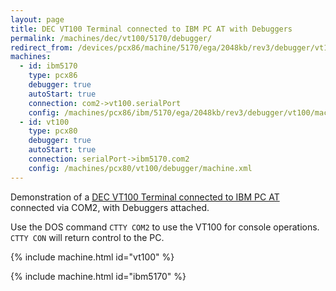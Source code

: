 ```yaml
---
layout: page
title: DEC VT100 Terminal connected to IBM PC AT with Debuggers
permalink: /machines/dec/vt100/5170/debugger/
redirect_from: /devices/pcx86/machine/5170/ega/2048kb/rev3/debugger/vt100/
machines:
  - id: ibm5170
    type: pcx86
    debugger: true
    autoStart: true
    connection: com2->vt100.serialPort
    config: /machines/pcx86/ibm/5170/ega/2048kb/rev3/debugger/vt100/machine.xml
  - id: vt100
    type: pcx80
    debugger: true
    autoStart: true
    connection: serialPort->ibm5170.com2
    config: /machines/pcx80/vt100/debugger/machine.xml
---
```


Demonstration of a [DEC VT100 Terminal connected to IBM PC AT](../) connected via COM2, with Debuggers attached.

Use the DOS command `CTTY COM2` to use the VT100 for console operations.  `CTTY CON` will return control to the PC.

{% include machine.html id="vt100" %}

{% include machine.html id="ibm5170" %}
